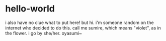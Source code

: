 # hello-world
i also have no clue what to put here!
but hi. i'm someone random on the internet who decided to do this.
call me sumire, which means "violet", as in the flower.
i go by she/her.
oyasumi~
